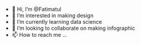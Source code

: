 - 👋 Hi, I’m @Fatimatul
- 👀 I’m interested in making design
- 🌱 I’m currently learning data science
- 💞️ I’m looking to collaborate on making infographic
- 📫 How to reach me ...

<!---
Fatimatul/Fatimatul is a ✨ special ✨ repository because its `README.md` (this file) appears on your GitHub profile.
You can click the Preview link to take a look at your changes.
--->
